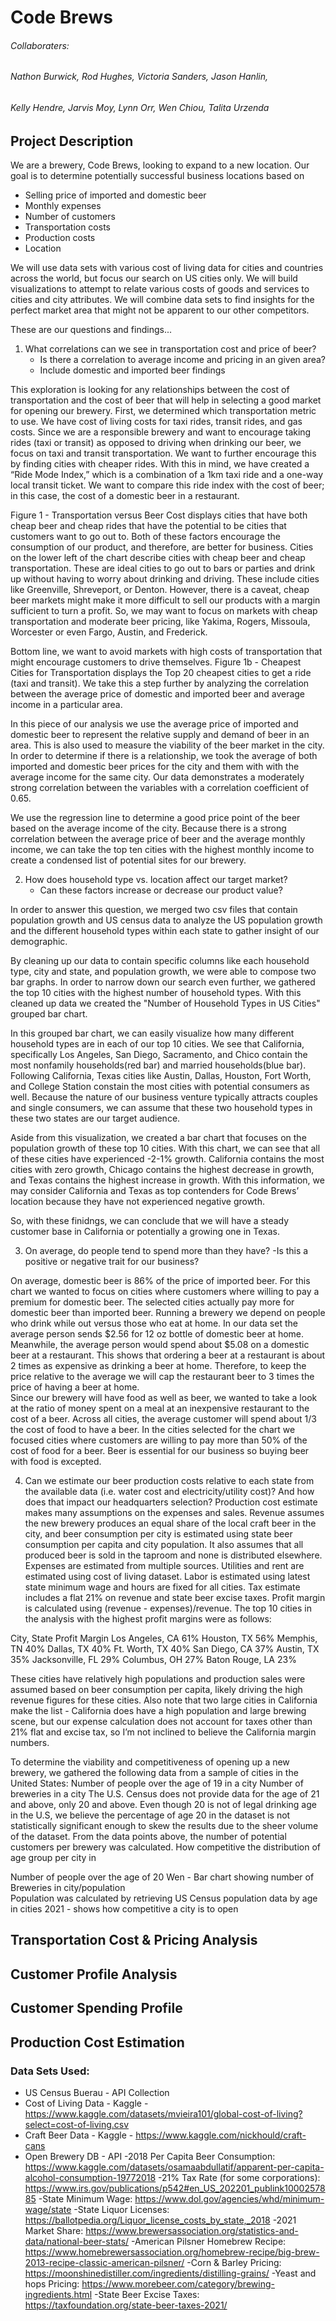 
# Code Brews
###### Collaboraters:
###### Nathon Burwick, Rod Hughes, Victoria Sanders, Jason Hanlin,
###### Kelly Hendre, Jarvis Moy, Lynn Orr, Wen Chiou, Talita Urzenda
## Project Description

We are a brewery, Code Brews, looking to expand to a new location. Our goal is to determine potentially successful business locations based on 
- Selling price of imported and domestic beer 
- Monthly expenses
- Number of customers 
- Transportation costs  
- Production costs
- Location

We will use data sets with various cost of living data for cities and countries across the world, but focus our search on US cities only.  We will build visualizations to attempt to relate various costs of goods and services to cities and city attributes.  We will combine data sets to find insights for the perfect market area that might not be apparent to our other competitors.  

These are our questions and findings...

1. What correlations can we see in transportation cost and price of beer? 
    - Is there a correlation to average income and pricing in an given area?
    - Include domestic and imported beer findings
    
This exploration is looking for any relationships between the cost of transportation and the cost of beer that will help in selecting a good market for opening our brewery.  First, we determined which transportation metric to use.  We have cost of living costs for taxi rides, transit rides, and gas costs.  Since we are a responsible brewery and want to encourage taking rides (taxi or transit) as opposed to driving when drinking our beer, we focus on taxi and transit transportation.  We want to further encourage this by finding cities with cheaper rides. With this in mind, we have created a  “Ride Mode Index,” which is a combination of a 1km taxi ride and a one-way local transit ticket. We want to compare this ride index with the cost of beer; in this case, the cost of a domestic beer in a restaurant.  

Figure 1 - Transportation versus Beer Cost displays cities that have both cheap beer and cheap rides that have the potential to be cities that customers want to go out to.  Both of these factors encourage the consumption of our product, and therefore, are better for business.  Cities on the lower left of the chart describe cities with cheap beer and cheap transportation. These are ideal cities to go out to bars or parties and drink up without having to worry about drinking and driving. These include cities like Greenville, Shreveport, or Denton. However, there is a caveat, cheap beer markets might make it more difficult to sell our products with a margin sufficient to turn a profit. So, we may want to focus on markets with cheap transportation and moderate beer pricing, like Yakima, Rogers, Missoula, Worcester or even Fargo, Austin, and Frederick.  

Bottom line, we want to avoid markets with high costs of transportation that might encourage customers to drive themselves.  Figure 1b - Cheapest Cities for Transportation displays the Top 20 cheapest cities to get a ride (taxi and transit). We take this a step further by analyzing the correlation between the average price of domestic and imported beer and average income in a particular area.

In this piece of our analysis we use the average price of imported and domestic beer to represent the relative supply and demand of beer in an area. This is also used to measure the viability of the beer market in the city. In order to determine if there is a relationship, we took the average of both imported and domestic beer prices for the city and them with with the average income for the same city. Our data demonstrates a moderately strong correlation between the variables with a correlation coefficient of 0.65.

We use the regression line to determine a good price point of the beer based on the average income of the city.
Because there is a strong correlation between the average price of beer and the average monthly income, we can take the top ten cities with the highest monthly income to create a condensed list of potential sites for our brewery.

2. How does household type vs. location affect our target market?
    - Can these factors increase or decrease our product value?
    
In order to answer this question, we merged two csv files that contain population growth and US census data to analyze the US population growth and the different household types within each state to gather insight of our demographic. 

By cleaning up our data to contain specific columns like each household type, city and state, and population growth, we were able to compose two bar graphs. In order to narrow down our search even further,  we gathered the top 10 cities with the highest number of household types. With this cleaned up data we created the "Number of Household Types in US Cities" grouped bar chart. 

In this grouped bar chart, we can easily visualize how many different household types are in each of our top 10 cities. We see that California, specifically Los Angeles, San Diego, Sacramento, and Chico contain the most nonfamily households(red bar) and married households(blue bar). Following California, Texas cities like Austin, Dallas, Houston, Fort Worth, and College Station constain the most cities with potential consumers as well. Because the nature of our business venture typically attracts couples and single consumers, we can assume that these two household types in these two states are our target audience. 

Aside from this visualization, we created a bar chart that focuses on the population growth of these top 10 cities. With this chart, we can see that all of these cities have experienced -2-1% growth. California contains the most cities with zero growth, Chicago contains the highest decrease in growth, and Texas contains the highest increase in growth. With this information, we may consider California and Texas as top contenders for Code Brews’ location because they have not experienced negative growth.  

So, with these finidngs, we can conclude that we will have a steady customer base in California or potentially a growing one in Texas. 

3. On average, do people tend to spend more than they have? 
    -Is this a positive or negative trait for our business?

On average, domestic beer is 86% of the price of imported beer. For this chart we wanted to focus on cities where customers where willing to pay a premium for domestic beer. The selected cities actually pay more for domestic beer than imported beer.
Running a brewery we depend on people who drink while out versus those who eat at home. In our data set the average person sends $2.56 for 12 oz bottle of domestic beer at home. Meanwhile, the average person would spend about $5.08 on a domestic beer at a restaurant. This shows that ordering a beer at a restaurant is about 2 times as expensive as drinking a beer at home. Therefore, to keep the price relative to the average we will cap the restaurant beer to 3 times the price of having a beer at home.  
Since our brewery will have food as well as beer, we wanted to take a look at the ratio of money spent on a meal at an inexpensive restaurant to the cost of a beer. Across all cities, the average customer will spend about 1/3 the cost of food to have a beer. In the cities selected for the chart we focused cities where customers are willing to pay more than 50% of the cost of food for a beer. Beer is essential for our business so buying beer with food is excepted. 

4. Can we estimate our beer production costs relative to each state from the available data (i.e. water cost and electricity/utility cost)?  And how does that impact our headquarters selection?
Production cost estimate makes many assumptions on the expenses and sales. Revenue assumes the new brewery produces an equal share of the local craft beer in the city, and beer consumption per city  is estimated using state beer consumption per capita and city population. It also assumes that all produced beer is sold in the taproom and none is distributed elsewhere.
Expenses are estimated from multiple sources. Utilities and rent are estimated using cost of living dataset. Labor is estimated using latest state minimum wage and hours are fixed for all cities. Tax estimate includes a flat 21% on revenue and state beer excise taxes.
Profit margin is calculated using (revenue - expenses)/revenue. The top 10 cities in the analysis with the highest profit margins were as follows:

City, State
Profit Margin
Los Angeles, CA
61%
Houston, TX
56%
Memphis, TN
40%
Dallas, TX
40%
Ft. Worth, TX
40%
San Diego, CA
37%
Austin, TX
35%
Jacksonville, FL
29%
Columbus, OH
27%
Baton Rouge, LA
23%

These cities have relatively high populations and production sales were assumed based on beer consumption per capita, likely driving the high revenue figures for these cities. Also note that two large cities in California make the list - California does have a high population and large brewing scene, but our expense calculation does not account for taxes other than 21% flat and excise tax, so I’m not inclined to believe the California margin numbers.

To determine the viability and competitiveness of opening up a new brewery, we gathered the following data from a sample of cities in the United States:
Number of people over the age of 19 in a city 
Number of breweries in a city 
The U.S. Census does not provide data for the age of 21 and above, only 20 and above. Even though 20 is not of legal drinking age in the U.S, we believe the percentage of age 20 in the dataset is not statistically significant enough to skew the results due to the sheer volume of the dataset. 
From the data points above, the number of potential customers per brewery was calculated. 
How competitive 
 the distribution of age group per city in 



Number of people over the age of 20 
Wen - Bar chart showing number of Breweries in city/population  
Population was calculated by retrieving US Census population data by age in cities 2021 - shows how competitive a city is to open



## Transportation Cost & Pricing Analysis

## Customer Profile Analysis

## Customer Spending Profile

## Production Cost Estimation

### Data Sets Used:
 - US Census Buerau - API Collection
 - Cost of Living Data - Kaggle - https://www.kaggle.com/datasets/mvieira101/global-cost-of-living?select=cost-of-living.csv
 - Craft Beer Data - Kaggle - https://www.kaggle.com/nickhould/craft-cans
 - Open Brewery DB - API
-2018 Per Capita Beer Consumption: https://www.kaggle.com/datasets/osamaabdullatif/apparent-per-capita-alcohol-consumption-19772018
-21% Tax Rate (for some corporations): https://www.irs.gov/publications/p542#en_US_202201_publink1000257885
-State Minimum Wage: https://www.dol.gov/agencies/whd/minimum-wage/state
-State Liquor Licenses: https://ballotpedia.org/Liquor_license_costs_by_state,_2018
-2021 Market Share: https://www.brewersassociation.org/statistics-and-data/national-beer-stats/
-American Pilsner Homebrew Recipe: https://www.homebrewersassociation.org/homebrew-recipe/big-brew-2013-recipe-classic-american-pilsner/
-Corn & Barley Pricing: https://moonshinedistiller.com/ingredients/distilling-grains/
-Yeast and hops Pricing: https://www.morebeer.com/category/brewing-ingredients.html
-State Beer Excise Taxes: https://taxfoundation.org/state-beer-taxes-2021/


